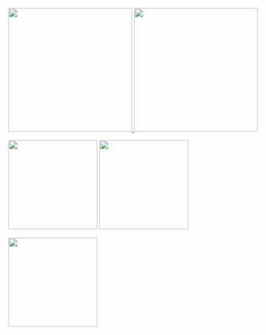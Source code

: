 
<p align="left">
  <a href="https://github.com/aphisitworachorch">
    <img height="250em" src="https://spotify-github-profile.vercel.app/api/view?uid=kg8nw2j0fwwgjvdxrjifa9zt8&cover_image=true" onclick="window.location.href = 'https://spotify-github-profile.vercel.app/api/view?uid=kg8nw2j0fwwgjvdxrjifa9zt8&redirect=true'"/>
    <img height="250em" src="https://github-readme-stats.vercel.app/api/?username=aphisitworachorch&count_private=true&show_icons=true"/>
  </a>
</p>
<p align="left">
   <img height="180em" src="https://github-readme-streak-stats.herokuapp.com/?user=aphisitworachorch" />
   <img height="180em" src="https://github-readme-stats.vercel.app/api/top-langs/?username=aphisitworachorch&layout=compact&langs_count=8"/>
</p>
<p align="left">
  <img height="180em" src="https://github-readme-stats.vercel.app/api/wakatime?username=aphisitworachorch"/>
  </p>
